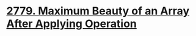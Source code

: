 # [2779. Maximum Beauty of an Array After Applying Operation](https://leetcode.com/problems/maximum-beauty-of-an-array-after-applying-operation/)